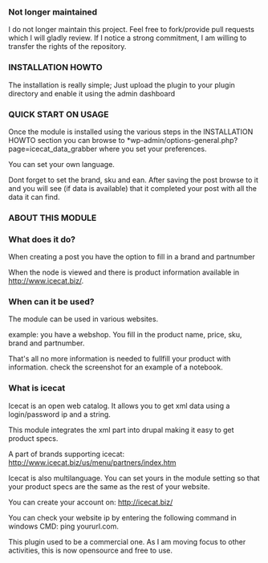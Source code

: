 ### Not longer maintained ###

I do not longer maintain this project. Feel free to fork/provide pull requests which I will gladly review. If I notice a strong commitment, I am willing to transfer the rights of the repository.

###     INSTALLATION HOWTO  ###
The installation is really simple;
Just upload the plugin to your plugin directory and enable it using the admin dashboard

###     QUICK START ON USAGE    ###

Once the module is installed using the various steps in the INSTALLATION HOWTO section
you can browse to *wp-admin/options-general.php?page=icecat_data_grabber where you set your preferences.

You can set your own language.

Dont forget to set the brand, sku and ean. After saving the post browse to it and you
will see (if data is available) that it completed your post with all the data it can find.

###     ABOUT THIS MODULE   ###

### What does it do?

When creating a post you have the option to fill in a brand and partnumber

When the node is viewed and there is product information available in http://www.icecat.biz/.

### When can it be used?

The module can be used in various websites.

example: you have a webshop. You fill in the product name, price, sku, brand and partnumber.

That's all no more information is needed to fullfill your product with information. check the screenshot for an example of a notebook.

### What is icecat

Icecat is an open web catalog. It allows you to get xml data using a login/password ip and a string.

This module integrates the xml part into drupal making it easy to get product specs.

A part of brands supporting icecat:
http://www.icecat.biz/us/menu/partners/index.htm

Icecat is also multilanguage. You can set yours in the module setting so that your product specs are the same as the rest of your website.

You can create your account on: http://icecat.biz/

You can check your website ip by entering the following command in windows CMD: ping yoururl.com.

This plugin used to be a commercial one. As I am moving focus to other activities, this is now opensource and free to use.
